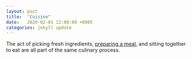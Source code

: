 ```yaml
---
layout: post
title:  "Cuisine"
date:   2020-02-01 12:00:00 +0005
categories: jekyll update
---
```


The act of picking fresh ingredients, [preparing a meal](https://youtu.be/U6lYRO20Q14), and sitting together to eat are all part of the same culinary process.

